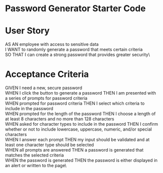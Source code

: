 # Password Generator Starter Code

# User Story

AS AN employee with access to sensitive data\
I WANT to randomly generate a password that meets certain criteria\
SO THAT I can create a strong password that provides greater security\

# Acceptance Criteria

GIVEN I need a new, secure password\
WHEN I click the button to generate a password
THEN I am presented with a series of prompts for password criteria\
WHEN prompted for password criteria
THEN I select which criteria to include in the password\
WHEN prompted for the length of the password
THEN I choose a length of at least 8 characters and no more than 128 characters\
WHEN asked for character types to include in the password
THEN I confirm whether or not to include lowercase, uppercase, numeric, and/or special characters\
WHEN I answer each prompt
THEN my input should be validated and at least one character type should be selected\
WHEN all prompts are answered
THEN a password is generated that matches the selected criteria\
WHEN the password is generated
THEN the password is either displayed in an alert or written to the page\
